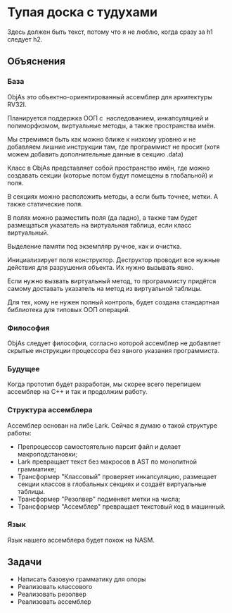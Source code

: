 # Тупая доска с тудухами

Здесь должен быть текст, потому что я не люблю, когда сразу за h1 следует h2.

## Объяснения

### База

ObjAs это объектно-ориентированный ассемблер для архитектуры RV32I.

Планируется поддержка ООП с  наследованием, инкапсуляцией и полиморфизмом, виртуальные методы, 
а также пространства имён.

Мы стремимся быть как можно ближе к низкому уровню и не добавляем лишние инструкции там,
где программист не просит (хотя можем добавить дополнительные данные в секцию .data)

Класс в ObjAs представляет собой пространство имён, где можно создавать секции 
(которые потом будут помещены в глобальной) и поля.

В секциях можно расположить методы, а если быть точнее, метки. А также статические поля.

В полях можно разместить поля (да ладно), а также там будет размещаться указатель на
виртуальная таблица, если класс виртуальный.

Выделение памяти под экземпляр ручное, как и очистка.

Инициализирует поля конструктор. Деструктор проводит все нужные действия для разрушения объекта. 
Их нужно вызывать явно.

Если нужно вызвать виртуальный метод, то программисту придётся самому доставать указатель 
на метод из виртуальной таблицы.

Для тех, кому не нужен полный контроль, будет создана стандартная библиотека для типовых 
ООП операций.

### Философия

ObjAs следует философии, согласно которой ассемблер не добавляет скрытые инструкции процессора 
без явного указания программиста.

### Будущее

Когда прототип будет разработан, мы скорее всего перепишем ассемблер на C++ и так
и продолжим работу.

### Структура ассемблера

Ассемблер основан на либе Lark. Сейчас я думаю о такой структуре работы:

- Препроцессор самостоятельно парсит файл и делает макроподстановки;
- Lark превращает текст без макросов в AST по монолитной грамматике;
- Трансформер "Классовый" проверяет инкапсуляцию, размещает секции классов в глобальных секциях
  и создаёт виртуальные таблицы.
- Трансформер "Резолвер" подменяет метки на числа;
- Трансформер "Ассемблер" превращает текстовый код в машинный.

### Язык

Язык нашего ассемблера будет похож на NASM.

## Задачи

- Написать базовую грамматику для опоры
- Реализовать классового
- Реализовать резолвер
- Реализовать ассемблер
